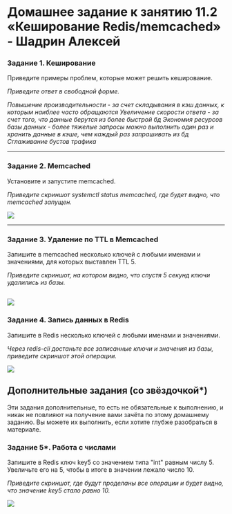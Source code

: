 # Домашнее задание к занятию 11.2 «Кеширование Redis/memcached» - Шадрин Алексей

### Задание 1. Кеширование 

Приведите примеры проблем, которые может решить кеширование. 

*Приведите ответ в свободной форме.*

*Повышение производительности - за счет складывания в кэш данных, к которым наиблее часто обращаются*
*Увеличение скорости ответа - за счет того, что данные берутся из более быстрой бд*
*Экономия ресурсов базы данных - более тяжелые запросы можно выполнить один раз и хранить данные в кэше, чем каждый раз запрашивать из бд*
*Сглаживание бустов трафика*

---

### Задание 2. Memcached

Установите и запустите memcached.

*Приведите скриншот systemctl status memcached, где будет видно, что memcached запущен.*

![](https://github.com/AleksShadrin/netology/blob/main/11-02-Redis-Memcached/1.png)

---

### Задание 3. Удаление по TTL в Memcached

Запишите в memcached несколько ключей с любыми именами и значениями, для которых выставлен TTL 5. 

*Приведите скриншот, на котором видно, что спустя 5 секунд ключи удалились из базы.*

![](https://github.com/AleksShadrin/netology/blob/main/11-02-Redis-Memcached/2.png)
---

### Задание 4. Запись данных в Redis

Запишите в Redis несколько ключей с любыми именами и значениями. 

*Через redis-cli достаньте все записанные ключи и значения из базы, приведите скриншот этой операции.*

![](https://github.com/AleksShadrin/netology/blob/main/11-02-Redis-Memcached/3.png)

## Дополнительные задания (со звёздочкой*)
Эти задания дополнительные, то есть не обязательные к выполнению, и никак не повлияют на получение вами зачёта по этому домашнему заданию. Вы можете их выполнить, если хотите глубже разобраться в материале.

### Задание 5*. Работа с числами 

Запишите в Redis ключ key5 со значением типа "int" равным числу 5. Увеличьте его на 5, чтобы в итоге в значении лежало число 10.  

*Приведите скриншот, где будут проделаны все операции и будет видно, что значение key5 стало равно 10.*

![](https://github.com/AleksShadrin/netology/blob/main/11-02-Redis-Memcached/4.png)